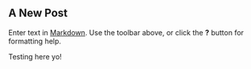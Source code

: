 ## A New Post

Enter text in [Markdown](http://daringfireball.net/projects/markdown/). Use the toolbar above, or click the **?** button for formatting help.


Testing here yo!